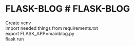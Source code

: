 # FLASK-BLOG # FLASK-BLOG
Create venv \
Import needed things from requirements.txt \
export FLASK_APP=mainblog.py 
\
flask run 
